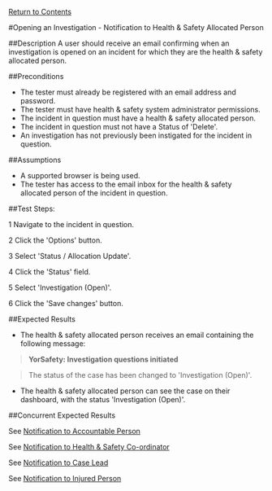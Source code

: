 [Return to Contents](https://github.com/infojam-james/test-cases/blob/master/Contents.md)

#Opening an Investigation - Notification to Health & Safety Allocated Person

##Description
A user should receive an email confirming when an investigation is opened on an incident for which they are the health & safety allocated person.

##Preconditions 
+ The tester must already be registered with an email address and password.
+ The tester must have health & safety system administrator permissions.
+ The incident in question must have a health & safety allocated person.
+ The incident in question must not have a Status of 'Delete'.
+ An investigation has not previously been instigated for the incident in question.

##Assumptions
+ A supported browser is being used.
+ The tester has access to the email inbox for the health & safety allocated person of the incident in question.

##Test Steps:

1 Navigate to the incident in question.

2 Click the 'Options' button.

3 Select 'Status / Allocation Update'.

4 Click the 'Status' field.

5 Select 'Investigation (Open)'.

6 Click the 'Save changes' button.

##Expected Results
+ The health & safety allocated person receives an email containing the following message:

>**YorSafety: Investigation questions initiated**

>The status of the case has been changed to 'Investigation (Open)'.

+ The health & safety allocated person can see the case on their dashboard, with the status 'Investigation (Open)'.

##Concurrent Expected Results

See [Notification to Accountable Person](https://github.com/infojam-james/test-cases/blob/master/Investigations/Opening-an-Investigation/investigations-2.md)

See [Notification to Health & Safety Co-ordinator](https://github.com/infojam-james/test-cases/blob/master/Investigations/Opening-an-Investigation/investigations-4.md)

See [Notification to Case Lead](https://github.com/infojam-james/test-cases/blob/master/Investigations/Opening-an-Investigation/investigations-5.md)

See [Notification to Injured Person](https://github.com/infojam-james/test-cases/blob/master/Investigations/Opening-an-Investigation/investigations-6.md)
